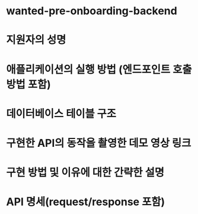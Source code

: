 # wanted-pre-onboarding-backend
# 지원자의 성명
# 애플리케이션의 실행 방법 (엔드포인트 호출 방법 포함)
# 데이터베이스 테이블 구조
# 구현한 API의 동작을 촬영한 데모 영상 링크
# 구현 방법 및 이유에 대한 간략한 설명
# API 명세(request/response 포함)
